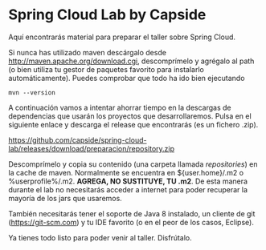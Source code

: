 Spring Cloud Lab by Capside
=========================================

Aquí encontrarás material para preparar el taller sobre Spring Cloud. 

Si nunca has utilizado maven descárgalo desde http://maven.apache.org/download.cgi, descomprímelo y agrégalo al path (o bien utiliza tu gestor de paquetes favorito para instalarlo automáticamente). Puedes comprobar que todo ha ido bien ejecutando 

```
mvn --version
```

A continuación vamos a intentar ahorrar tiempo en la descargas de dependencias que usarán los proyectos que desarrollaremos. Pulsa en el siguiente enlace y descarga el release que encontrarás (es un fichero .zip). 

https://github.com/capside/spring-cloud-lab/releases/download/preparacion/repository.zip

Descomprímelo y copia su contenido (una carpeta llamada *repositories*) en la cache de maven. Normalmente se encuentra en ${user.home}/.m2 o %userprofile%/.m2. **AGREGA, NO SUSTITUYE, TU .m2**. De esta manera durante el lab no necesitarás acceder a internet para poder recuperar la mayoría de los jars que usaremos.

También necesitarás tener el soporte de Java 8 instalado, un cliente de git (https://git-scm.com) y tu IDE favorito (o en el peor de los casos, Eclipse).

Ya tienes todo listo para poder venir al taller. Disfrútalo.
